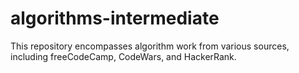 # algorithms-intermediate

This repository encompasses algorithm work from various sources, including freeCodeCamp, CodeWars, and HackerRank.
